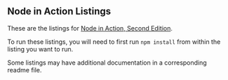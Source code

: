 ## Node in Action Listings

These are the listings for [Node in Action, Second Edition](https://www.manning.com/books/node-js-in-action-second-edition).

To run these listings, you will need to first run `npm install` from within the listing you want to run.

Some listings may have additional documentation in a corresponding readme file.

